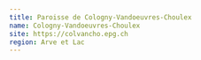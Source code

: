 ```yaml
---
title: Paroisse de Cologny-Vandoeuvres-Choulex
name: Cologny-Vandoeuvres-Choulex
site: https://colvancho.epg.ch
region: Arve et Lac
---
```

